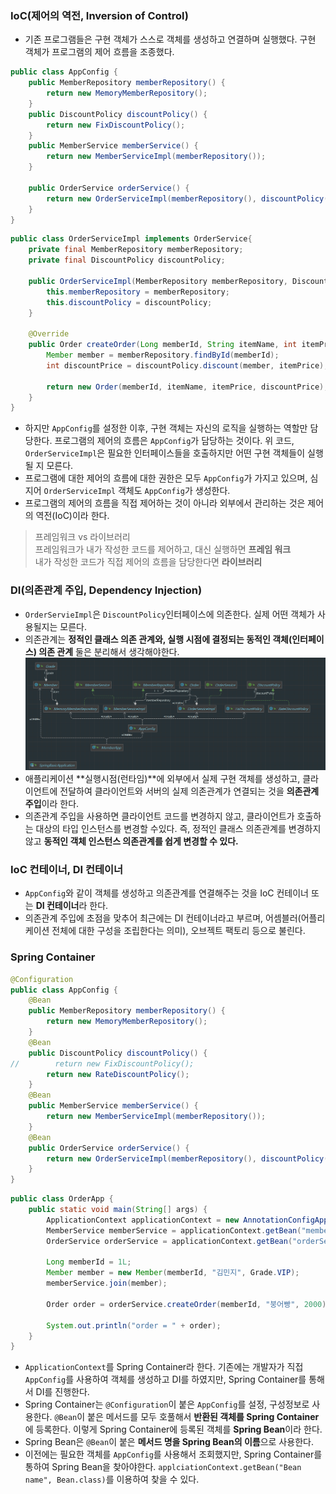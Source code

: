 ### **IoC(제어의 역전, Inversion of Control)**
- 기존 프로그램들은 구현 객체가 스스로 객체를 생성하고 연결하며 실행했다. 구현 객체가 프로그램의 제어 흐름을 조종했다.
```java
public class AppConfig {
    public MemberRepository memberRepository() {
        return new MemoryMemberRepository();
    }
    public DiscountPolicy discountPolicy() {
        return new FixDiscountPolicy();
    }
    public MemberService memberService() {
        return new MemberServiceImpl(memberRepository());
    }

    public OrderService orderService() {
        return new OrderServiceImpl(memberRepository(), discountPolicy());
    }
}
```

```java
public class OrderServiceImpl implements OrderService{
    private final MemberRepository memberRepository;
    private final DiscountPolicy discountPolicy;

    public OrderServiceImpl(MemberRepository memberRepository, DiscountPolicy discountPolicy) {
        this.memberRepository = memberRepository;
        this.discountPolicy = discountPolicy;
    }

    @Override
    public Order createOrder(Long memberId, String itemName, int itemPrice) {
        Member member = memberRepository.findById(memberId);
        int discountPrice = discountPolicy.discount(member, itemPrice);

        return new Order(memberId, itemName, itemPrice, discountPrice);
    }
}
```
- 하지만 `AppConfig`를 설정한 이후, 구현 객체는 자신의 로직을 실행하는 역할만 담당한다. 프로그램의 제어의 흐름은 `AppConfig`가 담당하는 것이다. 위 코드, `OrderServiceImpl`은 필요한 인터페이스들을 호출하지만 어떤 구현 객체들이 실행될 지 모른다.
- 프로그램에 대한 제어의 흐름에 대한 권한은 모두 `AppConfig`가 가지고 있으며, 심지어 `OrderServiceImpl` 객체도 `AppConfig`가 생성한다. 
- 프로그램의 제어의 흐름을 직접 제어하는 것이 아니라 외부에서 관리하는 것은 제어의 역전(IoC)이라 한다.

> 프레임워크 vs 라이브러리<br>
> 프레임워크가 내가 작성한 코드를 제어하고, 대신 실행하면 **프레임 워크**<br>
> 내가 작성한 코드가 직접 제어의 흐름을 담당한다면 **라이브러리**

### **DI(의존관계 주입, Dependency Injection)**
- `OrderServieImpl`은 `DiscountPolicy`인터페이스에 의존한다. 실제 어떤 객체가 사용될지는 모른다.
- 의존관계는 **정적인 클래스 의존 관계와, 실행 시점에 결정되는 동적인 객체(인터페이스) 의존 관계** 둘은 분리해서 생각해야한다.
![img.png](img.png)
- 애플리케이션 **실행시점(런타임)**에 외부에서 실제 구현 객체를 생성하고, 클라이언트에 전달하여 클라이언트와 서버의 실제 의존관계가 연결되는 것을 **의존관계 주입**이라 한다.
- 의존관계 주입을 사용하면 클라이언트 코드를 변경하지 않고, 클라이언트가 호출하는 대상의 타입 인스턴스를 변경할 수있다. 즉, 정적인 클래스 의존관계를 변경하지 않고 **동적인 객체 인스턴스 의존관계를 쉽게 변경할 수 있다.**

### **IoC 컨테이너, DI 컨테이너**
- `AppConfig`와 같이 객체를 생성하고 의존관계를 연결해주는 것을 IoC 컨테이너 또는 **DI 컨테이너**라 한다.
- 의존관계 주입에 초점을 맞추어 최근에는 DI 컨테이너라고 부르며, 어셈블러(어플리케이션 전체에 대한 구성을 조립한다는 의미), 오브젝트 팩토리 등으로 불린다.


### **Spring Container**
```java
@Configuration
public class AppConfig {
    @Bean
    public MemberRepository memberRepository() {
        return new MemoryMemberRepository();
    }
    @Bean
    public DiscountPolicy discountPolicy() {
//        return new FixDiscountPolicy();
        return new RateDiscountPolicy();
    }
    @Bean
    public MemberService memberService() {
        return new MemberServiceImpl(memberRepository());
    }
    @Bean
    public OrderService orderService() {
        return new OrderServiceImpl(memberRepository(), discountPolicy());
    }
}
```
```java
public class OrderApp {
    public static void main(String[] args) {
        ApplicationContext applicationContext = new AnnotationConfigApplicationContext(AppConfig.class);
        MemberService memberService = applicationContext.getBean("memberService", MemberService.class);
        OrderService orderService = applicationContext.getBean("orderService", OrderService.class);

        Long memberId = 1L;
        Member member = new Member(memberId, "김민지", Grade.VIP);
        memberService.join(member);

        Order order = orderService.createOrder(memberId, "붕어빵", 2000);

        System.out.println("order = " + order);
    }
}
```
- `ApplicationContext`를 Spring Container라 한다. 기존에는 개발자가 직접 `AppConfig`를 사용하여 객체를 생성하고 DI를 하였지만, Spring Container를 통해서 DI를 진행한다.
- Spring Container는 `@Configuration`이 붙은 `AppConfig`를 설정, 구성정보로 사용한다. `@Bean`이 붙은 메서드를 모두 호풀해서 **반환된 객체를 Spring Container**에 등록한다. 이렇게 Spring Container에 등록된 객체를 **Spring Bean**이라 한다.
- Spring Bean은 `@Bean`이 붙은 **메서드 명을 Spring Bean의 이름**으로 사용한다. 
- 이전에는 필요한 객체를 `AppConfig`를 사용해서 조회했지만, Spring Container를 통하여 Spring Bean을 찾아야한다. `applciationContext.getBean("Bean name", Bean.class)`를 이용하여 찾을 수 있다.
